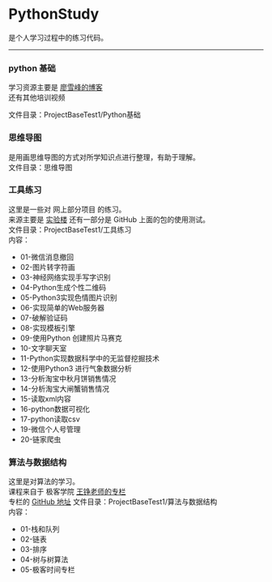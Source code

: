 # PythonStudy

是个人学习过程中的练习代码。

---
### python 基础
学习资源主要是 [廖雪峰的博客](https://www.liaoxuefeng.com/wiki/0014316089557264a6b348958f449949df42a6d3a2e542c000)  
还有其他培训视频  

文件目录：ProjectBaseTest1/Python基础       

### 思维导图
是用画思维导图的方式对所学知识点进行整理，有助于理解。  
文件目录：思维导图

### 工具练习
这里是一些对 网上部分项目 的练习。  
来源主要是 [实验楼](https://www.shiyanlou.com)
还有一部分是 GitHub 上面的包的使用测试。  
文件目录：ProjectBaseTest1/工具练习  
内容：  
- 01-微信消息撤回
- 02-图片转字符画
- 03-神经网络实现手写字识别
- 04-Python生成个性二维码
- 05-Python3实现色情图片识别
- 06-实现简单的Web服务器
- 07-破解验证码
- 08-实现模板引擎
- 09-使用Python 创建照片马赛克
- 10-文字聊天室
- 11-Python实现数据科学中的无监督挖掘技术
- 12-使用Python3 进行气象数据分析
- 13-分析淘宝中秋月饼销售情况
- 14-分析淘宝大闸蟹销售情况
- 15-读取xml内容
- 16-python数据可视化
- 17-python读取csv
- 19-微信个人号管理
- 20-链家爬虫

### 算法与数据结构
这里是对算法的学习。  
课程来自于 极客学院 [王铮老师的专栏](https://time.geekbang.org/column/article/40011)  
专栏的 [GitHub 地址](https://github.com/wangzheng0822/algo)
文件目录：ProjectBaseTest1/算法与数据结构  
内容：  
- 01-栈和队列
- 02-链表
- 03-排序
- 04-树与树算法
- 05-极客时间专栏



